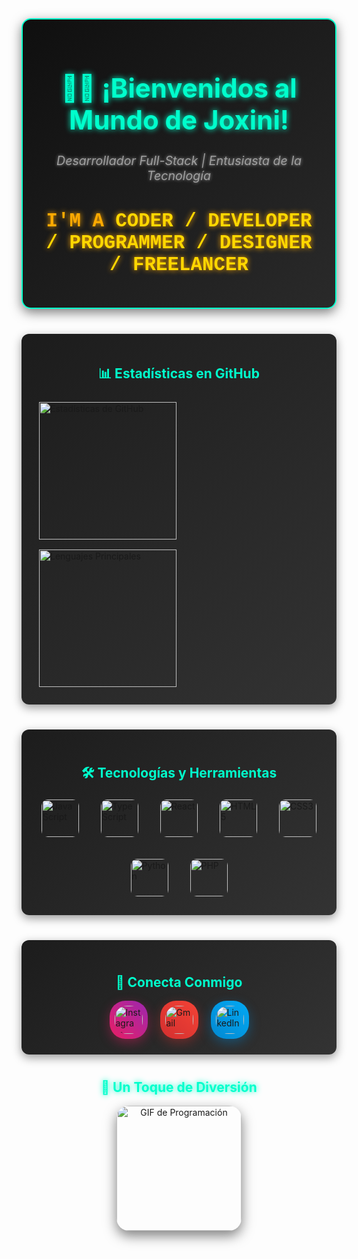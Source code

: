 <!-- Encabezado con Estilo Premium -->
<div align="center" style="background: linear-gradient(135deg, #0f0f0f, #2a2a2a); padding: 25px; border-radius: 15px; box-shadow: 0 6px 18px rgba(0, 0, 0, 0.5); margin-bottom: 40px; border: 2px solid #00ffcc;">
  <h1 style="color: #00ffcc; font-size: 3em; text-shadow: 0 0 10px #00ffcc;">👨‍💻 ¡Bienvenidos al Mundo de Joxini!</h1>
  <p style="font-size: 1.4em; color: #a0a0a0; font-style: italic; text-shadow: 0 0 5px #a0a0a0;">
    Desarrollador Full-Stack | Entusiasta de la Tecnología
  </p>
  <h2 style="font-size: 2.2em; color: #ffaa00; font-family: 'Courier New', monospace; text-shadow: 0 0 8px #ffaa00;">
    I'M A <span style="color: #ffd700;">CODER / DEVELOPER / PROGRAMMER / DESIGNER / FREELANCER</span>
  </h2>
</div>

<!-- Sección de Estadísticas y Lenguajes en Diseño Mejorado -->
<div style="display: flex; justify-content: center; gap: 25px; margin-bottom: 40px; flex-wrap: wrap;">
  <div style="background: linear-gradient(135deg, #1c1c1c, #333); padding: 20px; border-radius: 12px; box-shadow: 0 5px 15px rgba(0, 0, 0, 0.4); transition: transform 0.3s;"
       onmouseover="this.style.transform='scale(1.02)'" onmouseout="this.style.transform='scale(1)'">
    <h2 style="color: #00ffcc; text-align: center; font-size: 1.5em;">📊 Estadísticas en GitHub</h2>
    <img src="https://github-readme-stats.vercel.app/api?username=Joxini&show_icons=true&include_all_commits=true&count_private=true&theme=radical&hide_border=true&custom_title=Estad%C3%ADsticas+de+Contribuci%C3%B3n" height="220" alt="Estadísticas de GitHub" style="padding: 8px; border-radius: 8px;" />
    <img src="https://github-readme-stats.vercel.app/api/top-langs?username=Joxini&layout=compact&langs_count=6&theme=radical&hide_border=true&custom_title=Lenguajes+Principales" height="220" alt="Lenguajes Principales" style="padding: 8px; border-radius: 8px;" />
  </div>
</div>

<!-- Sección de Tecnologías con Estilo Avanzado -->
<div style="background: linear-gradient(135deg, #1c1c1c, #333); padding: 25px; border-radius: 12px; box-shadow: 0 5px 15px rgba(0, 0, 0, 0.4); margin-bottom: 40px; transition: transform 0.3s;"
     onmouseover="this.style.transform='scale(1.02)'" onmouseout="this.style.transform='scale(1)'">
  <h2 style="color: #00ffcc; text-align: center; font-size: 1.5em;">🛠️ Tecnologías y Herramientas</h2>
  <div style="display: flex; flex-wrap: wrap; justify-content: center; gap: 25px;">
    <img src="https://cdn.jsdelivr.net/gh/devicons/devicon/icons/javascript/javascript-original.svg" height="60" alt="JavaScript" style="transition: transform 0.3s; margin: 5px; border-radius: 10px;" onmouseover="this.style.transform='scale(1.4)'" onmouseout="this.style.transform='scale(1)'" />
    <img src="https://cdn.jsdelivr.net/gh/devicons/devicon/icons/typescript/typescript-original.svg" height="60" alt="TypeScript" style="transition: transform 0.3s; margin: 5px; border-radius: 10px;" onmouseover="this.style.transform='scale(1.4)'" onmouseout="this.style.transform='scale(1)'" />
    <img src="https://cdn.jsdelivr.net/gh/devicons/devicon/icons/react/react-original.svg" height="60" alt="React" style="transition: transform 0.3s; margin: 5px; border-radius: 10px;" onmouseover="this.style.transform='scale(1.4)'" onmouseout="this.style.transform='scale(1)'" />
    <img src="https://cdn.jsdelivr.net/gh/devicons/devicon/icons/html5/html5-original.svg" height="60" alt="HTML5" style="transition: transform 0.3s; margin: 5px; border-radius: 10px;" onmouseover="this.style.transform='scale(1.4)'" onmouseout="this.style.transform='scale(1)'" />
    <img src="https://cdn.jsdelivr.net/gh/devicons/devicon/icons/css3/css3-original.svg" height="60" alt="CSS3" style="transition: transform 0.3s; margin: 5px; border-radius: 10px;" onmouseover="this.style.transform='scale(1.4)'" onmouseout="this.style.transform='scale(1)'" />
    <img src="https://cdn.jsdelivr.net/gh/devicons/devicon/icons/python/python-original.svg" height="60" alt="Python" style="transition: transform 0.3s; margin: 5px; border-radius: 10px;" onmouseover="this.style.transform='scale(1.4)'" onmouseout="this.style.transform='scale(1)'" />
    <img src="https://cdn.jsdelivr.net/gh/devicons/devicon/icons/php/php-original.svg" height="60" alt="PHP" style="transition: transform 0.3s; margin: 5px; border-radius: 10px;" onmouseover="this.style.transform='scale(1.4)'" onmouseout="this.style.transform='scale(1)'" />
  </div>
</div>

<!-- Sección de Redes Sociales con Estilo Elegante -->
<div style="background: linear-gradient(135deg, #1c1c1c, #333); padding: 25px; border-radius: 12px; box-shadow: 0 5px 15px rgba(0, 0, 0, 0.4); margin-bottom: 40px; transition: transform 0.3s;"
     onmouseover="this.style.transform='scale(1.02)'" onmouseout="this.style.transform='scale(1)'">
  <h2 style="color: #00ffcc; text-align: center; font-size: 1.5em;">📱 Conecta Conmigo</h2>
  <div style="display: flex; justify-content: center; gap: 20px; flex-wrap: wrap;">
    <a href="https://www.instagram.com/joxini_jv?igsh=MXZmYTE1ODJpZ2V3NQ==">
      <div style="background: linear-gradient(45deg, #e91e63, #9c27b0); padding: 8px; border-radius: 25px; box-shadow: 0 6px 18px rgba(233, 30, 99, 0.4); transition: transform 0.3s;"
           onmouseover="this.style.transform='scale(1.1)'" onmouseout="this.style.transform='scale(1)'">
        <img src="https://img.shields.io/badge/Instagram-%23E4405F?style=for-the-badge&logo=instagram&logoColor=white" height="45" alt="Instagram" style="border-radius: 20px;" />
      </div>
    </a>
    <a href="#">
      <div style="background: linear-gradient(45deg, #d32f2f, #f44336); padding: 8px; border-radius: 25px; box-shadow: 0 6px 18px rgba(211, 47, 47, 0.4); transition: transform 0.3s;"
           onmouseover="this.style.transform='scale(1.1)'" onmouseout="this.style.transform='scale(1)'">
        <img src="https://img.shields.io/badge/Gmail-%23D14836?style=for-the-badge&logo=gmail&logoColor=white" height="45" alt="Gmail" style="border-radius: 20px;" />
      </div>
    </a>
    <a href="#">
      <div style="background: linear-gradient(45deg, #0288d1, #03a9f4); padding: 8px; border-radius: 25px; box-shadow: 0 6px 18px rgba(2, 136, 209, 0.4); transition: transform 0.3s;"
           onmouseover="this.style.transform='scale(1.1)'" onmouseout="this.style.transform='scale(1)'">
        <img src="https://img.shields.io/badge/LinkedIn-%230077B5?style=for-the-badge&logo=linkedin&logoColor=white" height="45" alt="LinkedIn" style="border-radius: 20px;" />
      </div>
    </a>
  </div>
</div>

<!-- Sección de GIF Animado con Estilo Mejorado -->
<div align="center" style="margin-bottom: 40px; transition: transform 0.3s;"
     onmouseover="this.style.transform='scale(1.02)'" onmouseout="this.style.transform='scale(1)'">
  <h2 style="color: #00ffcc; font-size: 1.5em; text-shadow: 0 0 10px #00ffcc;">🎉 Un Toque de Diversión</h2>
  <img height="200" src="https://media0.giphy.com/media/GRSnxyhJnPsaQy9YLn/giphy.gif" alt="GIF de Programación" style="border-radius: 20px; box-shadow: 0 8px 20px rgba(0, 0, 0, 0.5);" />
</div>
